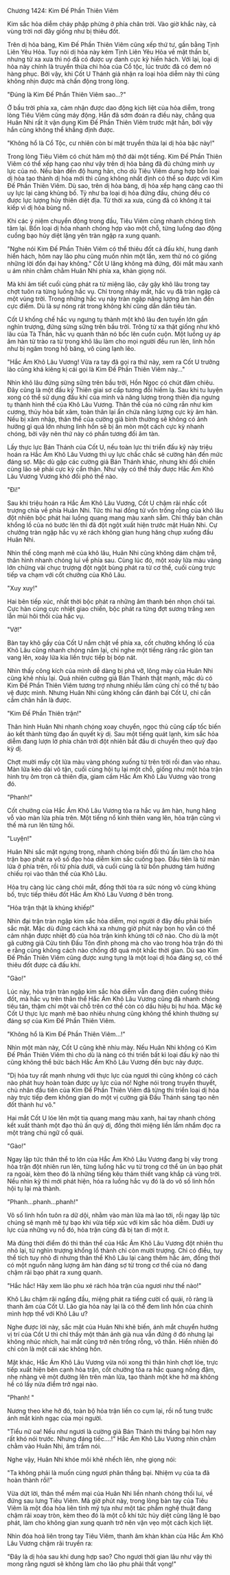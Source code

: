 




Chương 1424: Kim Đế Phần Thiên Viêm


Kim sắc hỏa diễm cháy phập phừng ở phía chân trời. Vào giờ khắc này, cả vùng trời nơi đây giống như bị thiêu đốt.

Trên dị hỏa bảng, Kim Đế Phần Thiên Viêm cũng xếp thứ tư, gần bằng Tịnh Liên Yêu Hỏa. Tuy nói dị hỏa này kém Tịnh Liên Yêu Hỏa về mặt thần bí, nhưng từ xa xưa thì nó đã có được uy danh cực kỳ hiển hách. Với lại, loại dị hỏa này chính là truyền thừa chi hỏa của Cổ tộc, lúc trước đã có đem nó hàng phục. Bởi vậy, khi Cốt U Thánh giả nhận ra loại hỏa diễm này thì cũng không nhịn được mà chấn động trong lòng.

"Đúng là Kim Đế Phần Thiên Viêm sao…?"

Ở bầu trời phía xa, cảm nhận được dao động kịch liệt của hỏa diễm, trong lòng Tiêu Viêm cũng máy động. Hắn đã sớm đoán ra điều này, chẳng qua Huân Nhi rất ít vận dụng Kim Đế Phần Thiên Viêm trước mặt hắn, bởi vậy hắn cũng không thể khẳng định được.

"Không hổ là Cổ Tộc, cư nhiên còn bí mật truyền thừa lại dị hỏa bậc này!"

Trong lòng Tiêu Viêm có chút hâm mộ thở dài một tiếng. Kim Đế Phần Thiên Viêm có thể xếp hạng cao như vậy trên dị hỏa bảng đã đủ chứng minh uy lực của nó. Nếu bàn đến độ hung hãn, cho dù Tiêu Viêm dung hợp bốn loại dị hỏa tạo thành dị hỏa mới thì cũng không nhất định có thể so được với Kim Đế Phần Thiên Viêm. Dù sao, trên dị hỏa bảng, dị hỏa xếp hạng càng cao thì uy lực lại càng khủng bố. Tỷ như ba loại dị hỏa đứng đầu, chúng đều có được lực lượng hủy thiên diệt địa. Từ thời xa xưa, cũng đã có không ít tai kiếp vì dị hỏa bùng nổ.

Khi các ý niệm chuyển động trong đầu, Tiêu Viêm cũng nhanh chóng tĩnh tâm lại. Bốn loại dị hỏa nhanh chóng hợp vào một chỗ, từng luồng dao động cuồng bạo hủy diệt lặng yên tràn ngập ra xung quanh.

"Nghe nói Kim Đế Phần Thiên Viêm có thể thiêu đốt cả đấu khí, hung danh hiển hách, hôm nay lão phu cũng muốn nhìn một lần, xem thử nó có giống những lời đồn đại hay không." Cốt U lăng không mà đứng, đôi mắt màu xanh u ám nhìn chằm chằm Huân Nhi phía xa, khàn giọng nói.

Mà khi âm tiết cuối cùng phát ra từ miệng lão, cây gậy khô lâu trong tay chợt tuôn ra từng luồng hắc vụ. Chỉ trong nháy mắt, hắc vụ đã tràn ngập cả một vùng trời. Trong những hắc vụ này tràn ngập năng lượng âm hàn đến cực điểm. Dù là sự nóng rát trong không khí cũng dần dần tiêu tán.

Cốt U khống chế hắc vụ ngưng tụ thành một khô lâu đen tuyền lớn gần nghìn trượng, đứng sừng sững trên bầu trời. Trông từ xa thật giống như khô lâu của Tà Thần, hắc vụ quanh thân nó bốc lên cuồn cuộn. Một luồng uy áp âm hàn từ trào ra từ trong khô lâu làm cho mọi người đều run lên, linh hồn như bị ngâm trong hồ băng, vô cùng lạnh lẽo.

"Hắc Ám Khô Lâu Vương! Vừa ra tay đã gọi ra thứ này, xem ra Cốt U trưởng lão cũng khá kiêng kị cái gọi là Kim Đế Phần Thiên Viêm này…"

Nhìn khô lâu đứng sừng sững trên bầu trời, Hồn Ngọc có chút đăm chiêu. Đây cũng là một đấu kỹ Thiên giai sơ cấp tương đối hiếm lạ. Sau khi tu luyện xong có thể sử dụng đấu khí của mình và năng lượng trong thiên địa ngưng tụ thành hình thể của Khô Lâu Vương. Thân thể của nó cứng rắn như kim cương, thủy hỏa bất xâm, toàn thân lại ẩn chứa năng lượng cực kỳ âm hàn. Nếu bị xâm nhập, thân thể của cường giả bình thường sẽ không có ảnh hưởng gì quá lớn nhưng linh hồn sẽ bị ăn mòn một cách cực kỳ nhanh chóng, bởi vậy nên thứ này có phần tương đối âm tàn.

Lấy thực lực Bán Thánh của Cốt U, nếu toàn lực thi triển đấu kỹ này triệu hoán ra Hắc Ám Khô Lâu Vương thì uy lực chắc chắc sẽ cường hãn đến mức đáng sợ. Mặc dù gặp các cường giả Bán Thánh khác, nhưng khi đối chiến cùng lão sẽ phải cực kỳ cẩn thận. Như vậy có thể thấy được Hắc Ám Khô Lâu Vương Vương khó đối phó thế nào.

"Đi!"

Sau khi triệu hoán ra Hắc Ám Khô Lâu Vương, Cốt U chậm rãi nhấc cốt trượng chĩa về phía Huân Nhi. Tức thì hai đồng tử vốn trống rỗng của khô lâu đột nhiên bộc phát hai luồng quang mang màu xanh sẫm. Chỉ thấy bàn chân khổng lồ của nó bước lên thì đã đột ngột xuất hiện trước mặt Huân Nhi. Cự chưởng tràn ngập hắc vụ xé rách không gian hung hăng chụp xuống đầu Huân Nhi.

Nhìn thế công mạnh mẽ của khô lâu, Huân Nhi cũng không dám chậm trễ, thân hình nhanh chóng lui về phía sau. Cùng lúc đó, một xoáy lửa màu vàng lớn chừng vài chục trượng đột ngột bùng phát ra từ cơ thể, cuối cùng trực tiếp va chạm với cốt chưởng của Khô Lâu.

"Xuy xuy!"

Hai bên tiếp xúc, nhất thời bộc phát ra những âm thanh bén nhọn chói tai. Cực hàn cùng cực nhiệt giao chiến, bộc phát ra từng đợt sương trắng xen lẫn mùi hôi thối của hắc vụ.

"Vỡ!"

Bàn tay khô gầy của Cốt U nắm chặt về phía xa, cốt chưởng khổng lồ của Khô Lâu cũng nhanh chóng nắm lại, chỉ nghe một tiếng răng rắc giòn tan vang lên, xoáy lửa kia liền trực tiếp bị bóp nát.

Nhìn thấy công kích của mình dễ dàng bị phá vỡ, lông mày của Huân Nhi cũng khẽ nhíu lại. Quả nhiên cường giả Bán Thánh thật mạnh, mặc dù có Kim Đế Phần Thiên Viêm tương trợ nhưng nhiều lắm cũng chỉ có thể tự bảo vệ được mình. Nhưng Huân Nhi cũng không cần đánh bại Cốt U, chỉ cần cầm chân hắn là được.

"Kim Đế Phần Thiên trận!"

Thân hình Huân Nhi nhanh chóng xoay chuyển, ngọc thủ cũng cấp tốc biến ảo kết thành từng đạo ấn quyết kỳ dị. Sau một tiếng quát lạnh, kim sắc hỏa diễm đang lượn lờ phía chân trời đột nhiên bắt đầu di chuyển theo quỹ đạo kỳ dị.

Chợt mười mấy cột lửa màu vàng phóng xuống từ trên trời rồi đan vào nhau. Màn lửa kéo dài vô tận, cuối cùng hội tụ lại một chỗ, giống như một hỏa trận hình trụ ôm trọn cả thiên địa, giam cầm Hắc Ám Khô Lâu Vương vào trong đó.

"Phanh!"

Cốt chưởng của Hắc Ám Khô Lâu Vương tỏa ra hắc vụ âm hàn, hung hăng vỗ vào màn lửa phía trên. Một tiếng nổ kinh thiên vang lên, hỏa trận cũng vì thế mà run lên từng hồi.

"Luyện!"

Huân Nhi sắc mặt ngưng trọng, nhanh chóng biến đổi thủ ấn làm cho hỏa trận bạo phát ra vô số đạo hỏa diễm kim sắc cuồng bạo. Đầu tiên là từ màn lửa ở phía trên, rồi từ phía dưới, và cuối cùng là từ bốn phương tám hướng chiếu rọi vào thân thể của Khô Lâu.

Hỏa trụ càng lúc càng chói mắt, đồng thời tỏa ra sức nóng vô cùng khủng bố, trực tiếp thiêu đốt Hắc Ám Khô Lâu Vương ở bên trong.

"Hỏa trận thật là khủng khiếp!"

Nhìn đại trận tràn ngập kim sắc hỏa diễm, mọi người ở đây đều phải biến sắc mặt. Mặc dù đứng cách khá xa nhưng giờ phút này bọn họ vẫn có thể cảm nhận được nhiệt độ của hỏa trận kinh khủng tới cỡ nào. Cho dù là một gã cường giả Cửu tinh Đấu Tôn đỉnh phong mà cho vào trong hỏa trận đó thì e rằng cũng không cách nào chống đỡ quá một khắc thời gian. Dù sao Kim Đế Phần Thiên Viêm cũng được xưng tụng là một loại dị hỏa đáng sợ, có thể thiêu đốt được cả đấu khí.

"Gào!"

Lúc này, hỏa trận tràn ngập kim sắc hỏa diễm vẫn đang điên cuồng thiêu đốt, mà hắc vụ trên thân thể Hắc Ám Khô Lâu Vương cũng đã nhanh chóng tiêu tán, thậm chí một vài chỗ trên cơ thể còn có dấu hiệu bị hư hóa. Mặc kệ Cốt U thực lực mạnh mẽ bao nhiêu nhưng cũng không thể khinh thường sự đáng sợ của Kim Đế Phần Thiên Viêm.

"Không hổ là Kim Đế Phần Thiên Viêm…!"

Nhìn một màn này, Cốt U cũng khẽ nhíu mày. Nếu Huân Nhi không có Kim Đế Phần Thiên Viêm thì cho dù là nàng có thi triển bất kì loại đấu kỹ nào thì cũng không thể bức bách Hắc Ám Khô Lâu Vương đến bực này được.

"Dị hỏa tuy rất mạnh nhưng với thực lực của ngươi thì cũng không có cách nào phát huy hoàn toàn được uy lực của nó! Nghe nói trong truyền thuyết, chủ nhân đầu tiên của Kim Đế Phần Thiên Viêm đã từng thi triển loại dị hỏa này trực tiếp đem không gian do một vị cường giả Đấu Thánh sáng tạo nên đốt thành hư vô."

Hai mắt Cốt U lóe lên một tia quang mang màu xanh, hai tay nhanh chóng kết xuất thành một đạo thủ ấn quỷ dị, đồng thời miệng liền lẩm nhẩm đọc ra một tràng chú ngữ cổ quái.

"Gào!"

Ngay lập tức thân thể to lớn của Hắc Ám Khô Lâu Vương đang bị vây trong hỏa trận đột nhiên run lên, từng luồng hắc vụ từ trong cơ thể ùn ùn bạo phát ra ngoài, kèm theo đó là những tiếng kêu thảm thiết vang khắp cả vùng trời. Nếu nhìn kỹ thì mới phát hiện, hóa ra luồng hắc vụ đó là do vô số linh hồn hội tụ lại mà thành.

"Phanh…phanh…phanh!"

Vô số linh hồn tuôn ra dữ dội, nhằm vào màn lửa mà lao tới, rồi ngay lập tức chúng sẽ mạnh mẽ tự bạo khi vừa tiếp xúc với kim sắc hỏa diễm. Dưới uy lực của những vụ nổ đó, hỏa trận cũng đã bị tan đi một ít.

Mà đúng thời điểm đó thì thân thể của Hắc Ám Khô Lâu Vương đột nhiên thu nhỏ lại, từ nghìn trượng khổng lồ thành chỉ còn mười trượng. Chỉ có điều, tuy thể tích tuy nhỏ đi nhưng thân thể Khô Lâu lại càng thêm hắc ám, đồng thời có một nguồn năng lượng âm hàn đáng sợ từ trong cơ thể của nó đang chậm rãi bạo phát ra xung quanh.

"Hắc hắc! Hãy xem lão phu xé rách hỏa trận của ngươi như thế nào!"

Khô Lâu chậm rãi ngẩng đầu, miệng phát ra tiếng cười cổ quái, rõ ràng là thanh âm của Cốt U. Lão gia hỏa này lại là có thể đem linh hồn của chính mình hợp thể với Khô Lâu ư?

Nghe được lời này, sắc mặt của Huân Nhi khẽ biến, ánh mắt chuyển hướng vị trí của Cốt U thì chỉ thấy một thân ảnh già nua vẫn đứng ở đó nhưng lại không nhúc nhích, hai mắt cũng trở nên trống rỗng, vô thần. Hiển nhiên đó chỉ còn là một cái xác không hồn.

Mặt khác, Hắc Ám Khô Lâu Vương vừa nói xong thì thân hình chợt lóe, trực tiếp xuất hiện bên cạnh hỏa trận, cốt chưởng tỏa ra hắc quang nồng đậm, nhẹ nhàng vẽ một đường lên trên màn lửa, tạo thành một khe hở mà không hề có lấy nửa điểm trở ngại nào.

"Phanh! "

Nương theo khe hở đó, toàn bộ hỏa trận liền co cụm lại, rồi nổ tung trước ánh mắt kinh ngạc của mọi người.

"Tiểu nữ oa! Nếu như ngươi là cường giả Bán Thánh thì thắng bại hôm nay rất khó nói trước. Nhưng đáng tiếc….!" Hắc Ám Khô Lâu Vương nhìn chằm chằm vào Huân Nhi, âm trầm nói.

Nghe vậy, Huân Nhi khóe môi khẽ nhếch lên, nhẹ giọng nói:

"Ta không phải là muốn cùng ngươi phân thắng bại. Nhiệm vụ của ta đã hoàn thành rồi!"

Vừa dứt lời, thân thể mềm mại của Huân Nhi liền nhanh chóng thối lui, về đứng sau lưng Tiêu Viêm. Mà giờ phút này, trong lòng bàn tay của Tiêu Viêm là một đóa hỏa liên tinh mỹ tựa như một tác phẩm nghệ thuật đang chậm rãi xoay tròn, kèm theo đó là một cỗ khí tức hủy diệt cũng lặng lẽ bạo phát, làm cho không gian xung quanh trở nên vặn vẹo một cách kịch liệt.

Nhìn đóa hoả liên trong tay Tiêu Viêm, thanh âm khàn khàn của Hắc Ám Khô Lâu Vương chậm rãi truyền ra:

"Đây là dị hỏa sau khi dung hợp sao? Cho ngươi thời gian lâu như vậy thì mong rằng ngươi sẽ không làm cho lão phu phải thất vọng!"




